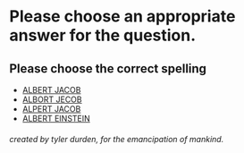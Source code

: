 # Please choose an appropriate answer for the question.

## Please choose the correct spelling

* [ALBERT JACOB](./nice.md)
* [ALBORT JECOB](./2.md)
* [ALPERT JACOB](./nice.md)
* [ALBERT EINSTEIN](./nice.md)




###### created by tyler durden, for the  emancipation of mankind.
